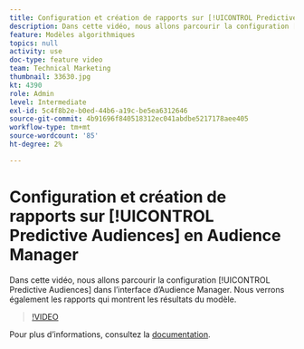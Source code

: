 ```yaml
---
title: Configuration et création de rapports sur [!UICONTROL Predictive Audiences] en Audience Manager
description: Dans cette vidéo, nous allons parcourir la configuration [!UICONTROL Predictive Audiences] dans l’interface d’Audience Manager. Nous verrons également les rapports qui montrent les résultats du modèle.
feature: Modèles algorithmiques
topics: null
activity: use
doc-type: feature video
team: Technical Marketing
thumbnail: 33630.jpg
kt: 4390
role: Admin
level: Intermediate
exl-id: 5c4f8b2e-b0ed-44b6-a19c-be5ea6312646
source-git-commit: 4b91696f840518312ec041abdbe5217178aee405
workflow-type: tm+mt
source-wordcount: '85'
ht-degree: 2%

---
```


# Configuration et création de rapports sur [!UICONTROL Predictive Audiences] en Audience Manager

Dans cette vidéo, nous allons parcourir la configuration [!UICONTROL Predictive Audiences] dans l’interface d’Audience Manager. Nous verrons également les rapports qui montrent les résultats du modèle.

>[!VIDEO](https://video.tv.adobe.com/v/33630/?quality=12)

Pour plus d’informations, consultez la [documentation](https://docs.adobe.com/content/help/en/audience-manager/user-guide/features/algorithmic-models/predictive-audiences/predictive-audiences.html).
